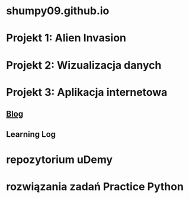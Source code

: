 # shumpy09.github.io

# Projekt 1: Alien Invasion

# Projekt 2: Wizualizacja danych

Projekt 3: Aplikacja internetowa
===

[Blog](https://github.com/Shumpy09/blog)
---

Learning Log
---

# repozytorium uDemy

# rozwiązania zadań Practice Python
